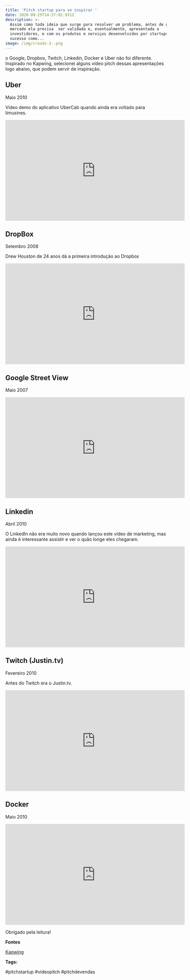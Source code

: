 ```yaml
---
title: 'Pitch startup para se inspirar '
date: 2020-09-25T14:37:02.931Z
description: >-
  Assim como toda ideia que surge para resolver um problema, antes de ganhar o
  mercado ela precisa  ser validada e, eventualmente, apresentada a
  investidores, e com os produtos e serviços desenvolvidos por startups de
  sucesso como...
image: /img/croods-2-.png
---
```

o Google, Dropbox, Twitch, Linkedin, Docker e Uber não foi diferente. Inspirado no Kapwing, selecionei alguns vídeo pitch dessas apresentações logo abaixo, que podem servir de inspiração. 

## **Uber**

Maio 2010

Vídeo demo do aplicativo UberCab quando ainda era voltado para limusines.

<iframe width="560" height="315" src="https://www.youtube.com/embed/k3wk4kem54k" frameborder="0" allow="accelerometer; autoplay; clipboard-write; encrypted-media; gyroscope; picture-in-picture" allowfullscreen></iframe>



## DropBox

Setembro 2008

Drew Houston de 24 anos dá a primeira introdução ao Dropbox

<iframe width="560" height="315" src="https://www.youtube.com/embed/7QmCUDHpNzE" frameborder="0" allow="accelerometer; autoplay; clipboard-write; encrypted-media; gyroscope; picture-in-picture" allowfullscreen></iframe>



## Google Street View

Maio 2007

<iframe width="560" height="315" src="https://www.youtube.com/embed/91wuBqlny50" frameborder="0" allow="accelerometer; autoplay; clipboard-write; encrypted-media; gyroscope; picture-in-picture" allowfullscreen></iframe>



## Linkedin

Abril 2010

O LinkedIn não era muito novo quando lançou este vídeo de marketing, mas ainda é interessante assistir e ver o quão longe eles chegaram.

<iframe width="560" height="315" src="https://www.youtube.com/embed/ZVlUwwgOfKw" frameborder="0" allow="accelerometer; autoplay; clipboard-write; encrypted-media; gyroscope; picture-in-picture" allowfullscreen></iframe>



## Twitch (Justin.tv)

Fevereiro 2010

Antes do Twitch era o Justin.tv.

<iframe width="560" height="315" src="https://www.youtube.com/embed/kfDBxa65m_A" frameborder="0" allow="accelerometer; autoplay; clipboard-write; encrypted-media; gyroscope; picture-in-picture" allowfullscreen></iframe>



## Docker

Maio 2010

<iframe width="560" height="315" src="https://www.youtube.com/embed/Q5POuMHxW-0" frameborder="0" allow="accelerometer; autoplay; clipboard-write; encrypted-media; gyroscope; picture-in-picture" allowfullscreen></iframe>



Obrigado pela leitura! 

**Fontes**

[Kapwing](https://www.kapwing.com/startup-demo-videos)

**Tags:**

\#pitchstartup #videopitch #pitchdevendas
